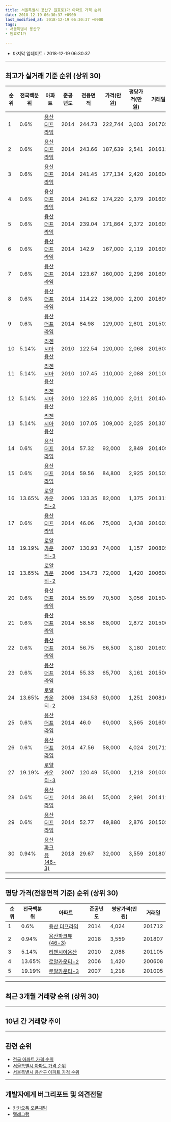```yaml
---
title: 서울특별시 용산구 원효로1가 아파트 가격 순위
date: 2018-12-19 06:30:37 +0900
last_modified_at: 2018-12-19 06:30:37 +0900
tags:
- 서울특별시 용산구
- 원효로1가

---
```


* 마지막 업데이트 : 2018-12-19 06:30:37

---

## 최고가 실거래 기준 순위 (상위 30)


|순위|전국백분위|아파트|준공년도|전용면적|가격(만원)|평당가격(만원)|거래일|
|---|---|---|---|---|---|---|---|
|1|0.6%|[용산 더프라임](https://search.naver.com/search.naver?query=%EC%84%9C%EC%9A%B8%ED%8A%B9%EB%B3%84%EC%8B%9C+%EC%9A%A9%EC%82%B0%EA%B5%AC+%EC%9B%90%ED%9A%A8%EB%A1%9C1%EA%B0%80+%EC%9A%A9%EC%82%B0+%EB%8D%94%ED%94%84%EB%9D%BC%EC%9E%84)|2014|244.73|222,744|3,003|201705|
|2|0.6%|[용산 더프라임](https://search.naver.com/search.naver?query=%EC%84%9C%EC%9A%B8%ED%8A%B9%EB%B3%84%EC%8B%9C+%EC%9A%A9%EC%82%B0%EA%B5%AC+%EC%9B%90%ED%9A%A8%EB%A1%9C1%EA%B0%80+%EC%9A%A9%EC%82%B0+%EB%8D%94%ED%94%84%EB%9D%BC%EC%9E%84)|2014|243.66|187,639|2,541|201611|
|3|0.6%|[용산 더프라임](https://search.naver.com/search.naver?query=%EC%84%9C%EC%9A%B8%ED%8A%B9%EB%B3%84%EC%8B%9C+%EC%9A%A9%EC%82%B0%EA%B5%AC+%EC%9B%90%ED%9A%A8%EB%A1%9C1%EA%B0%80+%EC%9A%A9%EC%82%B0+%EB%8D%94%ED%94%84%EB%9D%BC%EC%9E%84)|2014|241.45|177,134|2,420|201606|
|4|0.6%|[용산 더프라임](https://search.naver.com/search.naver?query=%EC%84%9C%EC%9A%B8%ED%8A%B9%EB%B3%84%EC%8B%9C+%EC%9A%A9%EC%82%B0%EA%B5%AC+%EC%9B%90%ED%9A%A8%EB%A1%9C1%EA%B0%80+%EC%9A%A9%EC%82%B0+%EB%8D%94%ED%94%84%EB%9D%BC%EC%9E%84)|2014|241.62|174,220|2,379|201605|
|5|0.6%|[용산 더프라임](https://search.naver.com/search.naver?query=%EC%84%9C%EC%9A%B8%ED%8A%B9%EB%B3%84%EC%8B%9C+%EC%9A%A9%EC%82%B0%EA%B5%AC+%EC%9B%90%ED%9A%A8%EB%A1%9C1%EA%B0%80+%EC%9A%A9%EC%82%B0+%EB%8D%94%ED%94%84%EB%9D%BC%EC%9E%84)|2014|239.04|171,864|2,372|201605|
|6|0.6%|[용산 더프라임](https://search.naver.com/search.naver?query=%EC%84%9C%EC%9A%B8%ED%8A%B9%EB%B3%84%EC%8B%9C+%EC%9A%A9%EC%82%B0%EA%B5%AC+%EC%9B%90%ED%9A%A8%EB%A1%9C1%EA%B0%80+%EC%9A%A9%EC%82%B0+%EB%8D%94%ED%94%84%EB%9D%BC%EC%9E%84)|2014|142.9|167,000|2,119|201605|
|7|0.6%|[용산 더프라임](https://search.naver.com/search.naver?query=%EC%84%9C%EC%9A%B8%ED%8A%B9%EB%B3%84%EC%8B%9C+%EC%9A%A9%EC%82%B0%EA%B5%AC+%EC%9B%90%ED%9A%A8%EB%A1%9C1%EA%B0%80+%EC%9A%A9%EC%82%B0+%EB%8D%94%ED%94%84%EB%9D%BC%EC%9E%84)|2014|123.67|160,000|2,296|201609|
|8|0.6%|[용산 더프라임](https://search.naver.com/search.naver?query=%EC%84%9C%EC%9A%B8%ED%8A%B9%EB%B3%84%EC%8B%9C+%EC%9A%A9%EC%82%B0%EA%B5%AC+%EC%9B%90%ED%9A%A8%EB%A1%9C1%EA%B0%80+%EC%9A%A9%EC%82%B0+%EB%8D%94%ED%94%84%EB%9D%BC%EC%9E%84)|2014|114.22|136,000|2,200|201609|
|9|0.6%|[용산 더프라임](https://search.naver.com/search.naver?query=%EC%84%9C%EC%9A%B8%ED%8A%B9%EB%B3%84%EC%8B%9C+%EC%9A%A9%EC%82%B0%EA%B5%AC+%EC%9B%90%ED%9A%A8%EB%A1%9C1%EA%B0%80+%EC%9A%A9%EC%82%B0+%EB%8D%94%ED%94%84%EB%9D%BC%EC%9E%84)|2014|84.98|129,000|2,601|201502|
|10|5.14%|[리첸시아용산](https://search.naver.com/search.naver?query=%EC%84%9C%EC%9A%B8%ED%8A%B9%EB%B3%84%EC%8B%9C+%EC%9A%A9%EC%82%B0%EA%B5%AC+%EC%9B%90%ED%9A%A8%EB%A1%9C1%EA%B0%80+%EB%A6%AC%EC%B2%B8%EC%8B%9C%EC%95%84%EC%9A%A9%EC%82%B0)|2010|122.54|120,000|2,068|201603|
|11|5.14%|[리첸시아용산](https://search.naver.com/search.naver?query=%EC%84%9C%EC%9A%B8%ED%8A%B9%EB%B3%84%EC%8B%9C+%EC%9A%A9%EC%82%B0%EA%B5%AC+%EC%9B%90%ED%9A%A8%EB%A1%9C1%EA%B0%80+%EB%A6%AC%EC%B2%B8%EC%8B%9C%EC%95%84%EC%9A%A9%EC%82%B0)|2010|107.45|110,000|2,088|201105|
|12|5.14%|[리첸시아용산](https://search.naver.com/search.naver?query=%EC%84%9C%EC%9A%B8%ED%8A%B9%EB%B3%84%EC%8B%9C+%EC%9A%A9%EC%82%B0%EA%B5%AC+%EC%9B%90%ED%9A%A8%EB%A1%9C1%EA%B0%80+%EB%A6%AC%EC%B2%B8%EC%8B%9C%EC%95%84%EC%9A%A9%EC%82%B0)|2010|122.85|110,000|2,011|201404|
|13|5.14%|[리첸시아용산](https://search.naver.com/search.naver?query=%EC%84%9C%EC%9A%B8%ED%8A%B9%EB%B3%84%EC%8B%9C+%EC%9A%A9%EC%82%B0%EA%B5%AC+%EC%9B%90%ED%9A%A8%EB%A1%9C1%EA%B0%80+%EB%A6%AC%EC%B2%B8%EC%8B%9C%EC%95%84%EC%9A%A9%EC%82%B0)|2010|107.05|109,000|2,025|201307|
|14|0.6%|[용산 더프라임](https://search.naver.com/search.naver?query=%EC%84%9C%EC%9A%B8%ED%8A%B9%EB%B3%84%EC%8B%9C+%EC%9A%A9%EC%82%B0%EA%B5%AC+%EC%9B%90%ED%9A%A8%EB%A1%9C1%EA%B0%80+%EC%9A%A9%EC%82%B0+%EB%8D%94%ED%94%84%EB%9D%BC%EC%9E%84)|2014|57.32|92,000|2,849|201409|
|15|0.6%|[용산 더프라임](https://search.naver.com/search.naver?query=%EC%84%9C%EC%9A%B8%ED%8A%B9%EB%B3%84%EC%8B%9C+%EC%9A%A9%EC%82%B0%EA%B5%AC+%EC%9B%90%ED%9A%A8%EB%A1%9C1%EA%B0%80+%EC%9A%A9%EC%82%B0+%EB%8D%94%ED%94%84%EB%9D%BC%EC%9E%84)|2014|59.56|84,800|2,925|201502|
|16|13.65%|[로얄카운티-2](https://search.naver.com/search.naver?query=%EC%84%9C%EC%9A%B8%ED%8A%B9%EB%B3%84%EC%8B%9C+%EC%9A%A9%EC%82%B0%EA%B5%AC+%EC%9B%90%ED%9A%A8%EB%A1%9C1%EA%B0%80+%EB%A1%9C%EC%96%84%EC%B9%B4%EC%9A%B4%ED%8B%B0-2)|2006|133.35|82,000|1,375|201311|
|17|0.6%|[용산 더프라임](https://search.naver.com/search.naver?query=%EC%84%9C%EC%9A%B8%ED%8A%B9%EB%B3%84%EC%8B%9C+%EC%9A%A9%EC%82%B0%EA%B5%AC+%EC%9B%90%ED%9A%A8%EB%A1%9C1%EA%B0%80+%EC%9A%A9%EC%82%B0+%EB%8D%94%ED%94%84%EB%9D%BC%EC%9E%84)|2014|46.06|75,000|3,438|201602|
|18|19.19%|[로얄카운티-3](https://search.naver.com/search.naver?query=%EC%84%9C%EC%9A%B8%ED%8A%B9%EB%B3%84%EC%8B%9C+%EC%9A%A9%EC%82%B0%EA%B5%AC+%EC%9B%90%ED%9A%A8%EB%A1%9C1%EA%B0%80+%EB%A1%9C%EC%96%84%EC%B9%B4%EC%9A%B4%ED%8B%B0-3)|2007|130.93|74,000|1,157|200805|
|19|13.65%|[로얄카운티-2](https://search.naver.com/search.naver?query=%EC%84%9C%EC%9A%B8%ED%8A%B9%EB%B3%84%EC%8B%9C+%EC%9A%A9%EC%82%B0%EA%B5%AC+%EC%9B%90%ED%9A%A8%EB%A1%9C1%EA%B0%80+%EB%A1%9C%EC%96%84%EC%B9%B4%EC%9A%B4%ED%8B%B0-2)|2006|134.73|72,000|1,420|200608|
|20|0.6%|[용산 더프라임](https://search.naver.com/search.naver?query=%EC%84%9C%EC%9A%B8%ED%8A%B9%EB%B3%84%EC%8B%9C+%EC%9A%A9%EC%82%B0%EA%B5%AC+%EC%9B%90%ED%9A%A8%EB%A1%9C1%EA%B0%80+%EC%9A%A9%EC%82%B0+%EB%8D%94%ED%94%84%EB%9D%BC%EC%9E%84)|2014|55.99|70,500|3,056|201504|
|21|0.6%|[용산 더프라임](https://search.naver.com/search.naver?query=%EC%84%9C%EC%9A%B8%ED%8A%B9%EB%B3%84%EC%8B%9C+%EC%9A%A9%EC%82%B0%EA%B5%AC+%EC%9B%90%ED%9A%A8%EB%A1%9C1%EA%B0%80+%EC%9A%A9%EC%82%B0+%EB%8D%94%ED%94%84%EB%9D%BC%EC%9E%84)|2014|58.58|68,000|2,872|201506|
|22|0.6%|[용산 더프라임](https://search.naver.com/search.naver?query=%EC%84%9C%EC%9A%B8%ED%8A%B9%EB%B3%84%EC%8B%9C+%EC%9A%A9%EC%82%B0%EA%B5%AC+%EC%9B%90%ED%9A%A8%EB%A1%9C1%EA%B0%80+%EC%9A%A9%EC%82%B0+%EB%8D%94%ED%94%84%EB%9D%BC%EC%9E%84)|2014|56.75|66,500|3,180|201602|
|23|0.6%|[용산 더프라임](https://search.naver.com/search.naver?query=%EC%84%9C%EC%9A%B8%ED%8A%B9%EB%B3%84%EC%8B%9C+%EC%9A%A9%EC%82%B0%EA%B5%AC+%EC%9B%90%ED%9A%A8%EB%A1%9C1%EA%B0%80+%EC%9A%A9%EC%82%B0+%EB%8D%94%ED%94%84%EB%9D%BC%EC%9E%84)|2014|55.33|65,700|3,161|201506|
|24|13.65%|[로얄카운티-2](https://search.naver.com/search.naver?query=%EC%84%9C%EC%9A%B8%ED%8A%B9%EB%B3%84%EC%8B%9C+%EC%9A%A9%EC%82%B0%EA%B5%AC+%EC%9B%90%ED%9A%A8%EB%A1%9C1%EA%B0%80+%EB%A1%9C%EC%96%84%EC%B9%B4%EC%9A%B4%ED%8B%B0-2)|2006|134.53|60,000|1,251|200810|
|25|0.6%|[용산 더프라임](https://search.naver.com/search.naver?query=%EC%84%9C%EC%9A%B8%ED%8A%B9%EB%B3%84%EC%8B%9C+%EC%9A%A9%EC%82%B0%EA%B5%AC+%EC%9B%90%ED%9A%A8%EB%A1%9C1%EA%B0%80+%EC%9A%A9%EC%82%B0+%EB%8D%94%ED%94%84%EB%9D%BC%EC%9E%84)|2014|46.0|60,000|3,565|201605|
|26|0.6%|[용산 더프라임](https://search.naver.com/search.naver?query=%EC%84%9C%EC%9A%B8%ED%8A%B9%EB%B3%84%EC%8B%9C+%EC%9A%A9%EC%82%B0%EA%B5%AC+%EC%9B%90%ED%9A%A8%EB%A1%9C1%EA%B0%80+%EC%9A%A9%EC%82%B0+%EB%8D%94%ED%94%84%EB%9D%BC%EC%9E%84)|2014|47.56|58,000|4,024|201712|
|27|19.19%|[로얄카운티-3](https://search.naver.com/search.naver?query=%EC%84%9C%EC%9A%B8%ED%8A%B9%EB%B3%84%EC%8B%9C+%EC%9A%A9%EC%82%B0%EA%B5%AC+%EC%9B%90%ED%9A%A8%EB%A1%9C1%EA%B0%80+%EB%A1%9C%EC%96%84%EC%B9%B4%EC%9A%B4%ED%8B%B0-3)|2007|120.49|55,000|1,218|201005|
|28|0.6%|[용산 더프라임](https://search.naver.com/search.naver?query=%EC%84%9C%EC%9A%B8%ED%8A%B9%EB%B3%84%EC%8B%9C+%EC%9A%A9%EC%82%B0%EA%B5%AC+%EC%9B%90%ED%9A%A8%EB%A1%9C1%EA%B0%80+%EC%9A%A9%EC%82%B0+%EB%8D%94%ED%94%84%EB%9D%BC%EC%9E%84)|2014|38.61|55,000|2,991|201411|
|29|0.6%|[용산 더프라임](https://search.naver.com/search.naver?query=%EC%84%9C%EC%9A%B8%ED%8A%B9%EB%B3%84%EC%8B%9C+%EC%9A%A9%EC%82%B0%EA%B5%AC+%EC%9B%90%ED%9A%A8%EB%A1%9C1%EA%B0%80+%EC%9A%A9%EC%82%B0+%EB%8D%94%ED%94%84%EB%9D%BC%EC%9E%84)|2014|52.77|49,880|2,876|201505|
|30|0.94%|[용산파크뷰(46-3)](https://search.naver.com/search.naver?query=%EC%84%9C%EC%9A%B8%ED%8A%B9%EB%B3%84%EC%8B%9C+%EC%9A%A9%EC%82%B0%EA%B5%AC+%EC%9B%90%ED%9A%A8%EB%A1%9C1%EA%B0%80+%EC%9A%A9%EC%82%B0%ED%8C%8C%ED%81%AC%EB%B7%B0%2846-3%29)|2018|29.67|32,000|3,559|201807|


---

## 평당 가격(전용면적 기준) 순위 (상위 30)


|순위|전국백분위|아파트|준공년도|평당가격(만원)|거래일|
|---|---|---|---|---|---|
|1|0.6%|[용산 더프라임](https://search.naver.com/search.naver?query=%EC%84%9C%EC%9A%B8%ED%8A%B9%EB%B3%84%EC%8B%9C+%EC%9A%A9%EC%82%B0%EA%B5%AC+%EC%9B%90%ED%9A%A8%EB%A1%9C1%EA%B0%80+%EC%9A%A9%EC%82%B0+%EB%8D%94%ED%94%84%EB%9D%BC%EC%9E%84)|2014|4,024|201712|
|2|0.94%|[용산파크뷰(46-3)](https://search.naver.com/search.naver?query=%EC%84%9C%EC%9A%B8%ED%8A%B9%EB%B3%84%EC%8B%9C+%EC%9A%A9%EC%82%B0%EA%B5%AC+%EC%9B%90%ED%9A%A8%EB%A1%9C1%EA%B0%80+%EC%9A%A9%EC%82%B0%ED%8C%8C%ED%81%AC%EB%B7%B0%2846-3%29)|2018|3,559|201807|
|3|5.14%|[리첸시아용산](https://search.naver.com/search.naver?query=%EC%84%9C%EC%9A%B8%ED%8A%B9%EB%B3%84%EC%8B%9C+%EC%9A%A9%EC%82%B0%EA%B5%AC+%EC%9B%90%ED%9A%A8%EB%A1%9C1%EA%B0%80+%EB%A6%AC%EC%B2%B8%EC%8B%9C%EC%95%84%EC%9A%A9%EC%82%B0)|2010|2,088|201105|
|4|13.65%|[로얄카운티-2](https://search.naver.com/search.naver?query=%EC%84%9C%EC%9A%B8%ED%8A%B9%EB%B3%84%EC%8B%9C+%EC%9A%A9%EC%82%B0%EA%B5%AC+%EC%9B%90%ED%9A%A8%EB%A1%9C1%EA%B0%80+%EB%A1%9C%EC%96%84%EC%B9%B4%EC%9A%B4%ED%8B%B0-2)|2006|1,420|200608|
|5|19.19%|[로얄카운티-3](https://search.naver.com/search.naver?query=%EC%84%9C%EC%9A%B8%ED%8A%B9%EB%B3%84%EC%8B%9C+%EC%9A%A9%EC%82%B0%EA%B5%AC+%EC%9B%90%ED%9A%A8%EB%A1%9C1%EA%B0%80+%EB%A1%9C%EC%96%84%EC%B9%B4%EC%9A%B4%ED%8B%B0-3)|2007|1,218|201005|


---

## 최근 3개월 거래량 순위 (상위 30)


<div style="width:100%;">
    <canvas id="deal_count_ranking" height="250"></canvas>
</div>


<script>
new Chart(document.getElementById("deal_count_ranking"), {
    type: 'horizontalBar',
    data: {
        labels: ['리첸시아용산'],
        datasets: [{
            label: '실거래 수',
            data: [1],
            borderColor: "rgba(255, 0, 128, 1)",
            backgroundColor: "rgba(255, 0, 128, 0.5)",
            fill: false,
        }]
    },
    options: {
        responsive: true,
        title: {
            display: true,
            text: '최근 3개월 거래량 순위'
        },
        tooltips: {
            mode: 'index',
            intersect: false,
            callbacks: {
                title: function(tooltipItems, data) {
                    return "실거래 수:";
                },
                label: function(tooltipItem, data) {
                    return data.labels[tooltipItem.index] + ": " + tooltipItem.xLabel;
                }
            }
        },
        hover: {
            mode: 'nearest',
            intersect: true
        },
        scales: {
            xAxes: [{
                display: true,
                scaleLabel: {
                    display: true,
                    labelString: '실거래 수'
                },
                ticks: {
                    suggestedMin: 0,
                }
            }],
            yAxes: [{
                display: true,
                ticks: {
                    autoSkip: false,
                    callback: function(value, index, values) {
                        if (value.length > 15)
                            return value.substr(0, 13) + "...";
                        else
                            return value;
                    }
                },
                scaleLabel: {
                    display: false,
                }
            }]
        }
    }
});

</script>


---

## 10년 간 거래량 추이


<div style="width:100%;">
    <canvas id="deal_progress" height="250"></canvas>
</div>

<script>
new Chart(document.getElementById("deal_progress"), {
    type: 'line',
    data: {
        labels: ['200812','200901','200902','200903','200904','200905','200906','200907','200908','200909','200910','200911','200912','201001','201002','201003','201004','201005','201006','201007','201008','201009','201010','201011','201012','201101','201102','201103','201104','201105','201106','201107','201108','201109','201110','201111','201112','201201','201202','201203','201204','201205','201206','201207','201208','201209','201210','201211','201212','201301','201302','201303','201304','201305','201306','201307','201308','201309','201310','201311','201312','201401','201402','201403','201404','201405','201406','201407','201408','201409','201410','201411','201412','201501','201502','201503','201504','201505','201506','201507','201508','201509','201510','201511','201512','201601','201602','201603','201604','201605','201606','201607','201608','201609','201610','201611','201612','201701','201702','201703','201704','201705','201706','201707','201708','201709','201710','201711','201712','201801','201802','201803','201804','201805','201806','201807','201808','201809','201810','201811','201812'],
        datasets: [{
            label: '실거래 수',
            pointRadius: 1,
            data: [0, 0, 0, 0, 3, 2, 1, 0, 0, 0, 1, 0, 1, 0, 0, 0, 0, 1, 0, 0, 0, 0, 0, 0, 1, 0, 0, 0, 0, 2, 0, 0, 0, 0, 0, 0, 0, 0, 0, 1, 3, 0, 0, 0, 0, 0, 0, 0, 0, 0, 0, 0, 0, 0, 0, 1, 0, 1, 0, 1, 2, 0, 0, 0, 1, 0, 1, 1, 0, 1, 0, 1, 1, 0, 3, 1, 4, 2, 6, 1, 1, 2, 6, 2, 4, 1, 3, 3, 5, 12, 19, 5, 1, 64, 5, 24, 2, 1, 0, 23, 0, 27, 8, 13, 2, 3, 2, 4, 6, 16, 8, 5, 4, 2, 0, 5, 8, 2, 0, 1, 0],
            borderColor: "rgba(255, 201, 14, 1)",
            backgroundColor: "rgba(255, 201, 14, 0.5)",
            fill: true,
        }]
    },
    options: {
        responsive: true,
        title: {
            display: true,
            text: '10년간 거래량 추이'
        },
        tooltips: {
            mode: 'index',
            intersect: false,
        },
        hover: {
            mode: 'nearest',
            intersect: true
        },
        scales: {
            xAxes: [{
                display: true,
                scaleLabel: {
                    display: true,
                    labelString: '년/월'
                }
            }],
            yAxes: [{
                display: true,
                ticks: {
                    suggestedMin: 0,
                },
                scaleLabel: {
                    display: true,
                    labelString: '실거래 수'
                }
            }]
        }
    }
});

</script>


---

## 관련 순위

- [전국 아파트 가격 순위](https://inasie.github.io/apt-ranking/전국)
- [서울특별시 아파트 가격 순위](https://inasie.github.io/apt-ranking/서울특별시)
- [서울특별시 용산구 아파트 가격 순위](https://inasie.github.io/apt-ranking/서울특별시-용산구)


---

## 개발자에게 버그리포트 및 의견전달

- [카카오톡 오픈채팅](https://open.kakao.com/o/gLJUAP4)
- [텔레그램](https://t.me/inasie)


